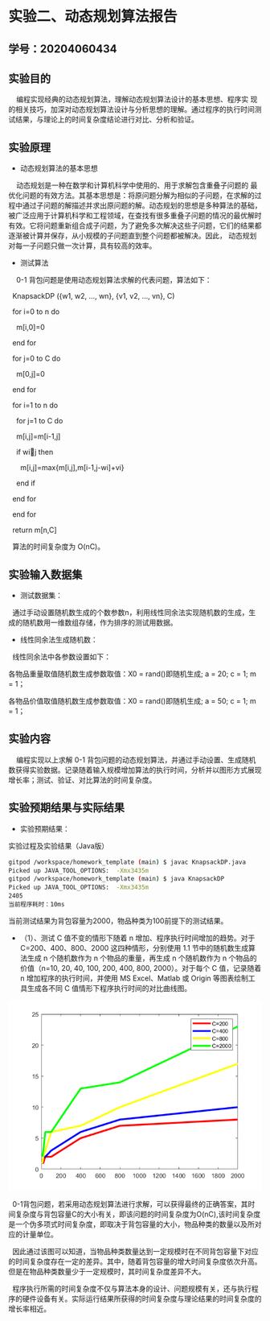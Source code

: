 # 实验二、动态规划算法报告

## 学号：20204060434

## 实验目的

&nbsp;&nbsp;&nbsp;&nbsp;编程实现经典的动态规划算法，理解动态规划算法设计的基本思想、程序实
现的相关技巧，加深对动态规划算法设计与分析思想的理解。通过程序的执行时间测试结果，与理论上的时间复杂度结论进行对比、分析和验证。

## 实验原理

+ 动态规划算法的基本思想
  
&nbsp;&nbsp;&nbsp;&nbsp;动态规划是一种在数学和计算机科学中使用的、用于求解包含重叠子问题的
最优化问题的有效方法。其基本思想是：将原问题分解为相似的子问题，在求解的过程中通过子问题的解描述并求出原问题的解。动态规划的思想是多种算法的基础，被广泛应用于计算机科学和工程领域，在查找有很多重叠子问题的情况的最优解时有效。它将问题重新组合成子问题，为了避免多次解决这些子问题，它们的结果都逐渐被计算并保存，从小规模的子问题直到整个问题都被解决。因此，
动态规划对每一子问题只做一次计算，具有较高的效率。

+ 测试算法
  
&nbsp;&nbsp;&nbsp;&nbsp;0-1 背包问题是使用动态规划算法求解的代表问题，算法如下：  

&nbsp;&nbsp;KnapsackDP ({w1, w2, …, wn}, {v1, v2, …, vn}, C)

&nbsp;&nbsp;for i=0 to n do

&nbsp;&nbsp;&nbsp;&nbsp;m[i,0]=0

&nbsp;&nbsp;end for

&nbsp;&nbsp;for j=0 to C do

&nbsp;&nbsp;&nbsp;&nbsp;m[0,j]=0

&nbsp;&nbsp;end for

&nbsp;&nbsp;for i=1 to n do

&nbsp;&nbsp;&nbsp;&nbsp;for j=1 to C do

&nbsp;&nbsp;&nbsp;&nbsp;m[i,j]=m[i-1,j]

&nbsp;&nbsp;&nbsp;&nbsp;if wij then

&nbsp;&nbsp;&nbsp;&nbsp;&nbsp;&nbsp;m[i,j]=max{m[i,j],m[i-1,j-wi]+vi}

&nbsp;&nbsp;&nbsp;&nbsp;end if

&nbsp;&nbsp;end for

&nbsp;&nbsp;end for

&nbsp;&nbsp;return m[n,C]

&nbsp;&nbsp;算法的时间复杂度为 O(nC)。

## 实验输入数据集

+ 测试数据集：
  
&nbsp;&nbsp;通过手动设置随机数生成的个数参数n，利用线性同余法实现随机数的生成，生成的随机数用一维数组存储，作为排序的测试用数据。

+ 线性同余法生成随机数：

&nbsp;&nbsp;线性同余法中各参数设置如下：

各物品重量取值随机数生成参数取值：X0 = rand()即随机生成; a = 20; c = 1; m = 1；

各物品价值取值随机数生成参数取值：X0 = rand()即随机生成; a = 50; c = 1; m = 1；


## 实验内容

&nbsp;&nbsp;&nbsp;&nbsp;编程实现以上求解 0-1 背包问题的动态规划算法，并通过手动设置、生成随机数获得实验数据。记录随着输入规模增加算法的执行时间，分析并以图形方式展现增长率；测试、验证、对比算法的时间复杂度。

## 实验预期结果与实际结果

+ 实验预期结果：

实验过程及实验结果（Java版）

```bash
gitpod /workspace/homework_template (main) $ javac KnapsackDP.java 
Picked up JAVA_TOOL_OPTIONS:  -Xmx3435m
gitpod /workspace/homework_template (main) $ java KnapsackDP 
Picked up JAVA_TOOL_OPTIONS:  -Xmx3435m
2405
当前程序耗时：10ms
```
当前测试结果为背包容量为2000，物品种类为100前提下的测试结果。

+ （1）、测试 C 值不变的情形下随着 n 增加、程序执行时间增加的趋势。对于C=200、400、800、2000 这四种情形，分别使用 1.1 节中的随机数生成算法生成 n 个随机数作为 n 个物品的重量，再生成 n 个随机数作为 n 个物品的价值（n=10,
20, 40, 100, 200, 400, 800, 2000）。对于每个 C 值，记录随着 n 增加程序的执行时间，并使用 MS Excel、Matlab 或 Origin 等图表绘制工具生成各不同 C 值情形下程序执行时间的对比曲线图。

![动态规划算法执行时间折线图](动态规划算法执行时间折线图.png)

&nbsp;&nbsp;0-1背包问题，若采用动态规划算法进行求解，可以获得最终的正确答案，其时间复杂度与背包容量C的大小有关，即该问题的时间复杂度为O(nC),该时间复杂度是一个伪多项式时间复杂度，即取决于背包容量的大小，物品种类的数量以及所对应的计量单位。

&nbsp;&nbsp;因此通过该图可以知道，当物品种类数量达到一定规模时在不同背包容量下对应的时间复杂度存在一定的差异。其中，随着背包容量的增大时间复杂度依次升高。但是在物品种类数量少于一定规模时，其时间复杂度差异不大。

&nbsp;&nbsp;程序执行所需的时间复杂度不仅与算法本身的设计、问题规模有关，还与执行程序的硬件设备有关。实际运行结果所获得的时间复杂度与理论结果的时间复杂度的增长率相近。